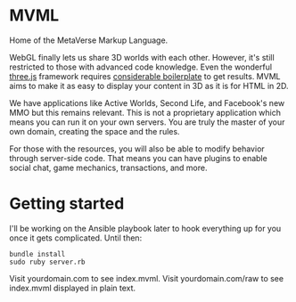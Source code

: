 # MVML

Home of the MetaVerse Markup Language.

WebGL finally lets us share 3D worlds with each other. However, it's still restricted to those with advanced code knowledge. Even the wonderful [three.js](http://threejs.org/) framework requires [considerable boilerplate](http://jsfiddle.net/5hgbu/) to get results. MVML aims to make it as easy to display your content in 3D as it is for HTML in 2D.

We have applications like Active Worlds, Second Life, and Facebook's new MMO but this remains relevant. This is not a proprietary application which means you can run it on your own servers. You are truly the master of your own domain, creating the space and the rules.

For those with the resources, you will also be able to modify behavior through server-side code. That means you can have plugins to enable social chat, game mechanics, transactions, and more.

# Getting started

I'll be working on the Ansible playbook later to hook everything up for you once it gets complicated. Until then:

```
bundle install
sudo ruby server.rb
```

Visit yourdomain.com to see index.mvml. Visit yourdomain.com/raw to see index.mvml displayed in plain text.

<!--```
cd ansible
sudo ansible-playbook -i hosts server.yml
```-->
